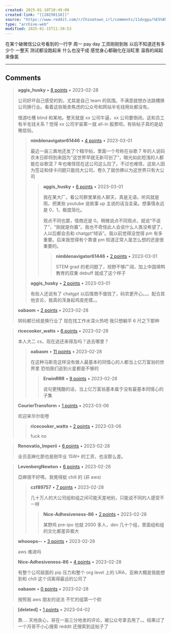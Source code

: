 ```yaml
---
created: 2025-01-10T10:49:09
created-link: "[[20250110]]"
source: "https://www.reddit.com/r/Chinatown_irl/comments/11dvggu/%E5%85%A8%E5%91%98%E4%BA%9A%E9%BA%BB%E5%8C%96%E5%85%A8%E5%91%98%E9%A9%AC%E6%96%AF%E5%85%8B%E5%8C%96_%E5%85%A8%E5%91%98%E5%A4%96%E5%8C%85%E5%8C%96_%E7%A0%81%E5%86%9C%E7%9A%84%E6%9C%AB%E6%97%A5/"
type: "archive-web"
modified: 2025-01-15T11:39:53
---
```


在某个破微信公众号看到的一行字 周一 pay day 工资刚刚到账 以后不知道还有多少个 一整天 测试都没跑起来 什么也没干成 感觉身心都融化在浴缸里 温吞的闻起来像氯

---

## Comments

> **aggis\_husky** • [8 points](https://reddit.com/r/Chinatown_irl/comments/11dvggu/comment/jadwu48/) • 2023-02-28
>
> 公司好坏自己感受的到，尤其是自己 team 的氛围。不满意就想办法跳槽换公司换行业。看着这些贩卖焦虑的公众号和网站半毛钱用处都没有。
>
> 借道吐槽 blind 和某地。整天就是 xx 公司牛逼，xx 公司要倒闭。这和员工有半毛钱关系？觉得 xx 公司宇宙第一就 all-in 股票呗。有些帖子真的是幼稚低俗。
>
> > **nimblenavigator61446** • [4 points](https://reddit.com/r/Chinatown_irl/comments/11dvggu/comment/jaj92qz/) • 2023-03-01
> >
> > 最近一亩三粪地还发了个精华帖，里面一个号称在谷歌 7 年的人说码农末日即将到来因为“这世界早就无新可创了”，眼光如此短浅的人都能在谷歌混 7 年也难怪现在这公司这么拉了。不过也难怪，这些人因为签证和绿卡问题只能找大公司，卷久了就仿佛以为这世界只有大公司
> >
> > > **aggis\_husky** • [6 points](https://reddit.com/r/Chinatown_irl/comments/11dvggu/comment/jajg8bj/) • 2023-03-01
> > >
> > > 我在某大厂。看公司群里某些人聊天，真是无语，听风就是雨，把某些 youtube 说故事 up 主说的话当圭臬。想事情永远是 0，1，极度简化。
> > >
> > > 观点不同也罢，情商还是 0。稍微说点不同观点，就说“不说了”，“刚就是你赢”。我也不奇怪此人会说什么人类没希望了，人以后都会去和 chatgpt“倾诉”。我以前觉得没觉得 pm 有多重要。后来我觉得有个靠谱 pm 知道正常人是怎么想的还是很重要的。
> > >
> > > > **nimblenavigator61446** • [2 points](https://reddit.com/r/Chinatown_irl/comments/11dvggu/comment/jajqsg6/) • 2023-03-01
> > > >
> > > > STEM grad 的老问题了，视野不够广阔，加上中国填鸭教育的双重 debuff 就成了这个样子
> >
> > **aggis\_husky** • [2 points](https://reddit.com/r/Chinatown_irl/comments/11dvggu/comment/jajgswx/) • 2023-03-01
> >
> > 有些人还说有了 chatgpt 以后情商不值钱了，码农更开心。。。配合其他言论，我真的浑身起鸡皮疙瘩。。
>
> **oabaom** • [2 points](https://reddit.com/r/Chinatown_irl/comments/11dvggu/comment/jaepjtc/) • 2023-02-28
>
> 转码都已经是换行业了 现在找工作水深火热吧 我只想躺平 6 尺之下那种

> **ricecooker\_watts** • [6 points](https://reddit.com/r/Chinatown_irl/comments/11dvggu/comment/jabfyb2/) • 2023-02-28
>
> 本人大二 cs，现在逃还来得及吗？逃去哪里？
>
> > **oabaom** • [11 points](https://reddit.com/r/Chinatown_irl/comments/11dvggu/comment/jabr49r/) • 2023-02-28
> >
> > 在这种马斯克这样没有做人最基本的同情心的人都当上亿万富翁的世界里 恐怕我们逃到火星都是不够的
> >
> > > **ErwinRRR** • [9 points](https://reddit.com/r/Chinatown_irl/comments/11dvggu/comment/jac9b7q/) • 2023-02-28
> > >
> > > 说句更残酷的话，当上亿万富翁基本属于没有最基本同情心的子集
>
> **CourierTransform** • [1 points](https://reddit.com/r/Chinatown_irl/comments/11dvggu/comment/jb6yq1e/) • 2023-03-06
>
> 欢迎来华尔街卷
>
> > **ricecooker\_watts** • [2 points](https://reddit.com/r/Chinatown_irl/comments/11dvggu/comment/jb74kks/) • 2023-03-06
> >
> > fuck no

> **Renovatio\_Imperii** • [6 points](https://reddit.com/r/Chinatown_irl/comments/11dvggu/comment/jacz18u/) • 2023-02-28
>
> 全员亚麻化那也是刚毕业 15W+ 的工资，也没那么差。

> **LevenbergNewton** • [6 points](https://reddit.com/r/Chinatown_irl/comments/11dvggu/comment/jab77mh/) • 2023-02-28
>
> 亞麻很不好嗎，我覺得挺 chill 的 (非 aws)
>
> > **czf89757** • [7 points](https://reddit.com/r/Chinatown_irl/comments/11dvggu/comment/jabtbaz/) • 2023-02-28
> >
> > 几十万人的大公司组和组之间可能天差地别，只能说不同的人感受不一样
> >
> > > **Nice-Adhesiveness-86** • [2 points](https://reddit.com/r/Chinatown_irl/comments/11dvggu/comment/jac3ixo/) • 2023-02-28
> > >
> > > 某野鸡 pre-ipo 也就 2000 多人，dev 几十个组，里面组和组的文化都差异极大
>
> **whooops--** • [3 points](https://reddit.com/r/Chinatown_irl/comments/11dvggu/comment/jabeu95/) • 2023-02-28
>
> aws 难进吗
>
> **Nice-Adhesiveness-86** • [4 points](https://reddit.com/r/Chinatown_irl/comments/11dvggu/comment/jac3d8e/) • 2023-02-28
>
> 有整个公司层面的 pip 压力和整个 org level 上的 URA，亚麻大概是我能想到和 chill 这个词离得最远的公司了
>
> **oabaom** • [0 points](https://reddit.com/r/Chinatown_irl/comments/11dvggu/comment/jabr5v2/) • 2023-02-28
>
> 按照我 aws 朋友的说法 不忙的组第一个砍

> **\[deleted\]** • [1 points](https://reddit.com/r/Chinatown_irl/comments/11dvggu/comment/jelv2ee/) • 2023-04-02
>
> 靠.... 天地良心，哥在一亩三分地发的评论，被公众号拿去用了。。结果过了一个月哥不小心搜索 reddit 还搜索到这帖子了
